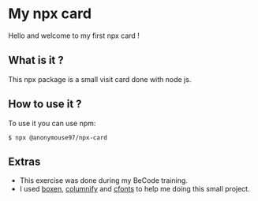 # My npx card

Hello and welcome to my first npx card !

## What is it ?

This npx package is a small visit card done with node js.

## How to use it ?

To use it you can use npm:

```$ npx @anonymouse97/npx-card```

## Extras

- This exercise was done during my BeCode training.
- I used [boxen](https://github.com/sindresorhus/boxen), [columnify](https://github.com/timoxley/columnify) and [cfonts](https://github.com/dominikwilkowski/cfonts) to help me doing this small project.
